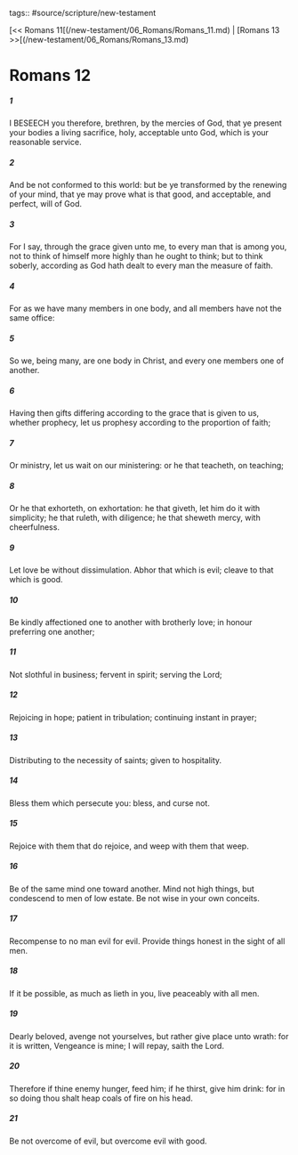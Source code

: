 tags:: #source/scripture/new-testament

[<< Romans 11[(/new-testament/06_Romans/Romans_11.md) | [Romans 13 >>[(/new-testament/06_Romans/Romans_13.md)

# Romans 12

##### 1

I BESEECH you therefore, brethren, by the mercies of God, that ye present your bodies a living sacrifice, holy, acceptable unto God, which is your reasonable service.

##### 2

And be not conformed to this world: but be ye transformed by the renewing of your mind, that ye may prove what is that good, and acceptable, and perfect, will of God.

##### 3

For I say, through the grace given unto me, to every man that is among you, not to think of himself more highly than he ought to think; but to think soberly, according as God hath dealt to every man the measure of faith.

##### 4

For as we have many members in one body, and all members have not the same office:

##### 5

So we, being many, are one body in Christ, and every one members one of another.

##### 6

Having then gifts differing according to the grace that is given to us, whether prophecy, let us prophesy according to the proportion of faith;

##### 7

Or ministry, let us wait on our ministering: or he that teacheth, on teaching;

##### 8

Or he that exhorteth, on exhortation: he that giveth, let him do it with simplicity; he that ruleth, with diligence; he that sheweth mercy, with cheerfulness.

##### 9

Let love be without dissimulation. Abhor that which is evil; cleave to that which is good.

##### 10

Be kindly affectioned one to another with brotherly love; in honour preferring one another;

##### 11

Not slothful in business; fervent in spirit; serving the Lord;

##### 12

Rejoicing in hope; patient in tribulation; continuing instant in prayer;

##### 13

Distributing to the necessity of saints; given to hospitality.

##### 14

Bless them which persecute you: bless, and curse not.

##### 15

Rejoice with them that do rejoice, and weep with them that weep.

##### 16

Be of the same mind one toward another. Mind not high things, but condescend to men of low estate. Be not wise in your own conceits.

##### 17

Recompense to no man evil for evil. Provide things honest in the sight of all men.

##### 18

If it be possible, as much as lieth in you, live peaceably with all men.

##### 19

Dearly beloved, avenge not yourselves, but rather give place unto wrath: for it is written, Vengeance is mine; I will repay, saith the Lord.

##### 20

Therefore if thine enemy hunger, feed him; if he thirst, give him drink: for in so doing thou shalt heap coals of fire on his head.

##### 21

Be not overcome of evil, but overcome evil with good.
